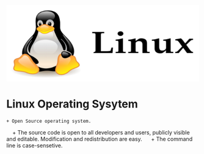 <img src="logo.png"  width="600" height="200">

# Linux Operating Sysytem
    + Open Source operating system. 
    + The source code is open to all developers and users, publicly visible and editable. Modification and redistribution are easy. 
    + The command line is case-sensetive. 
